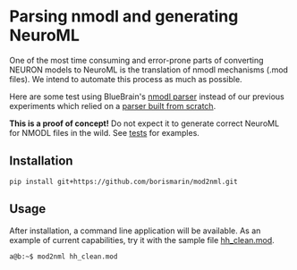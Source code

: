 # Parsing nmodl and generating NeuroML

One of the most time consuming and error-prone parts of converting NEURON models to NeuroML is the translation of nmodl mechanisms (.mod files). We intend to automate this process as much as possible.

Here are some test using BlueBrain's [nmodl parser](https://github.com/BlueBrain/nmodl/tree/master) instead of our previous experiments which relied on a [parser built from scratch](https://github.com/borismarin/pynmodl).

**This is a proof of concept!** Do not expect it to generate correct NeuroML for NMODL files in the wild. See [tests](tests/) for examples.


## Installation

`pip install git+https://github.com/borismarin/mod2nml.git`



## Usage

After installation, a command line application will be available. 
As an example of current capabilities, try it with the sample file [hh_clean.mod](tests/sample_mods/hh_clean.mod).
```console
a@b:~$ mod2nml hh_clean.mod
```

